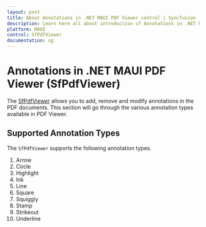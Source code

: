 ```yaml
---
layout: post
title: About Annotations in .NET MAUI PDF Viewer control | Syncfusion
description: Learn here all about introduction of Annotations in .NET MAUI PDF Viewer (SfPdfViewer) control, its functionalites and more.
platform: MAUI
control: SfPdfViewer
documentation: ug
---
```


# Annotations in .NET MAUI PDF Viewer (SfPdfViewer)

The [SfPdfViewer](https://help.syncfusion.com/cr/maui/Syncfusion.Maui.PdfViewer.SfPdfViewer.html) allows you to add, remove and modify annotations in the PDF documents. This section will go through the various annotation types available in PDF Viewer.

## Supported Annotation Types

The `SfPdfViewer` supports the following annotation types.

1. Arrow
2. Circle
3. Highlight
4. Ink
5. Line
6. Square
7. Squiggly
8. Stamp
9. Strikeout
10. Underline